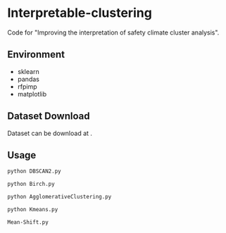 # Interpretable-clustering

Code for "Improving the interpretation of safety climate cluster analysis".



## Environment
- sklearn
- pandas
- rfpimp
- matplotlib

## Dataset Download
Dataset can be download at .



## Usage


```bash 
python DBSCAN2.py
```


```bash 
python Birch.py
```

```bash 
python AgglomerativeClustering.py
```

```bash 
python Kmeans.py
```

```bash 
Mean-Shift.py
```


